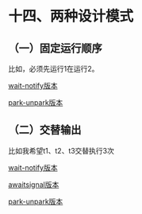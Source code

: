 # 十四、两种设计模式

## （一）固定运行顺序

比如，必须先运行1在运行2。

[wait-notify版本](../../27-FixedOrder/src/waitnotify/Test.java)

[park-unpark版本](../../27-FixedOrder/src/parkunpark/Test.java)

## （二）交替输出

比如我希望t1、t2、t3交替执行3次

[wait-notify版本](../../28-AlternateOrder/src/waitnotify/Test.java)

[awaitsignal版本](../../28-AlternateOrder/src/awaisignal/Test.java)

[park-unpark版本](../../28-AlternateOrder/src/parkunpark/Test.java)

